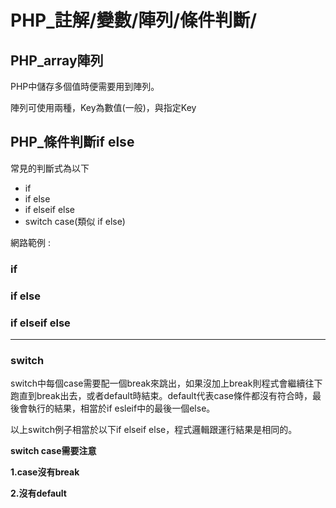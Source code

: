 # PHP_註解/變數/陣列/條件判斷/



## PHP_array陣列

PHP中儲存多個值時便需要用到陣列。

陣列可使用兩種，Key為數值(一般)，與指定Key



## PHP_條件判斷if else

常見的判斷式為以下 

- if
- if else
- if elseif else
- switch case(類似 if else)

網路範例 :

### if

### if else

### if elseif else

----

### switch

switch中每個case需要配一個break來跳出，如果沒加上break則程式會繼續往下跑直到break出去，或者default時結束。default代表case條件都沒有符合時，最後會執行的結果，相當於if esleif中的最後一個else。



以上switch例子相當於以下if elseif else，程式邏輯跟運行結果是相同的。



**switch case需要注意**

**1.case沒有break**

**2.沒有default**




